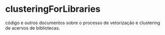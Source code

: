 # clusteringForLibraries
código e outros documentos sobre o processo de vetorização e clustering de acervos de bibliotecas.
